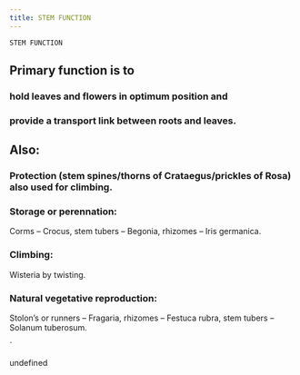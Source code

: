 ```yaml
---
title: STEM FUNCTION
---
```

`STEM FUNCTION`

## Primary function is to 
### hold leaves and flowers in optimum position and 
### provide a transport link between roots and leaves.

## Also:
### Protection (stem spines/thorns of Crataegus/prickles of Rosa) also used for climbing.


### Storage or perennation:
Corms – Crocus, stem tubers – Begonia, rhizomes – Iris germanica.
 

### Climbing:
Wisteria by twisting.


### Natural vegetative reproduction:
Stolon’s or runners – Fragaria, rhizomes – Festuca rubra, stem tubers – Solanum tuberosum.
   
`

undefined